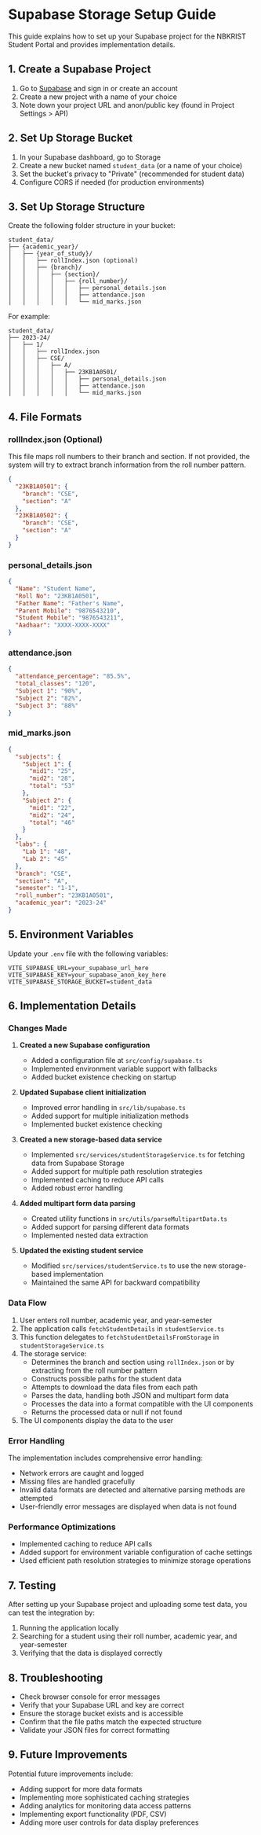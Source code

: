 # Supabase Storage Setup Guide

This guide explains how to set up your Supabase project for the NBKRIST Student Portal and provides implementation details.

## 1. Create a Supabase Project

1. Go to [Supabase](https://supabase.com/) and sign in or create an account
2. Create a new project with a name of your choice
3. Note down your project URL and anon/public key (found in Project Settings > API)

## 2. Set Up Storage Bucket

1. In your Supabase dashboard, go to Storage
2. Create a new bucket named `student_data` (or a name of your choice)
3. Set the bucket's privacy to "Private" (recommended for student data)
4. Configure CORS if needed (for production environments)

## 3. Set Up Storage Structure

Create the following folder structure in your bucket:

```
student_data/
├── {academic_year}/
│   ├── {year_of_study}/
│   │   ├── rollIndex.json (optional)
│   │   ├── {branch}/
│   │   │   ├── {section}/
│   │   │   │   ├── {roll_number}/
│   │   │   │   │   ├── personal_details.json
│   │   │   │   │   ├── attendance.json
│   │   │   │   │   └── mid_marks.json
```

For example:
```
student_data/
├── 2023-24/
│   ├── 1/
│   │   ├── rollIndex.json
│   │   ├── CSE/
│   │   │   ├── A/
│   │   │   │   ├── 23KB1A0501/
│   │   │   │   │   ├── personal_details.json
│   │   │   │   │   ├── attendance.json
│   │   │   │   │   └── mid_marks.json
```

## 4. File Formats

### rollIndex.json (Optional)

This file maps roll numbers to their branch and section. If not provided, the system will try to extract branch information from the roll number pattern.

```json
{
  "23KB1A0501": {
    "branch": "CSE",
    "section": "A"
  },
  "23KB1A0502": {
    "branch": "CSE",
    "section": "A"
  }
}
```

### personal_details.json

```json
{
  "Name": "Student Name",
  "Roll No": "23KB1A0501",
  "Father Name": "Father's Name",
  "Parent Mobile": "9876543210",
  "Student Mobile": "9876543211",
  "Aadhaar": "XXXX-XXXX-XXXX"
}
```

### attendance.json

```json
{
  "attendance_percentage": "85.5%",
  "total_classes": "120",
  "Subject 1": "90%",
  "Subject 2": "82%",
  "Subject 3": "88%"
}
```

### mid_marks.json

```json
{
  "subjects": {
    "Subject 1": {
      "mid1": "25",
      "mid2": "28",
      "total": "53"
    },
    "Subject 2": {
      "mid1": "22",
      "mid2": "24",
      "total": "46"
    }
  },
  "labs": {
    "Lab 1": "48",
    "Lab 2": "45"
  },
  "branch": "CSE",
  "section": "A",
  "semester": "1-1",
  "roll_number": "23KB1A0501",
  "academic_year": "2023-24"
}
```

## 5. Environment Variables

Update your `.env` file with the following variables:

```
VITE_SUPABASE_URL=your_supabase_url_here
VITE_SUPABASE_KEY=your_supabase_anon_key_here
VITE_SUPABASE_STORAGE_BUCKET=student_data
```

## 6. Implementation Details

### Changes Made

1. **Created a new Supabase configuration**
   - Added a configuration file at `src/config/supabase.ts`
   - Implemented environment variable support with fallbacks
   - Added bucket existence checking on startup

2. **Updated Supabase client initialization**
   - Improved error handling in `src/lib/supabase.ts`
   - Added support for multiple initialization methods
   - Implemented bucket existence checking

3. **Created a new storage-based data service**
   - Implemented `src/services/studentStorageService.ts` for fetching data from Supabase Storage
   - Added support for multiple path resolution strategies
   - Implemented caching to reduce API calls
   - Added robust error handling

4. **Added multipart form data parsing**
   - Created utility functions in `src/utils/parseMultipartData.ts`
   - Added support for parsing different data formats
   - Implemented nested data extraction

5. **Updated the existing student service**
   - Modified `src/services/studentService.ts` to use the new storage-based implementation
   - Maintained the same API for backward compatibility

### Data Flow

1. User enters roll number, academic year, and year-semester
2. The application calls `fetchStudentDetails` in `studentService.ts`
3. This function delegates to `fetchStudentDetailsFromStorage` in `studentStorageService.ts`
4. The storage service:
   - Determines the branch and section using `rollIndex.json` or by extracting from the roll number pattern
   - Constructs possible paths for the student data
   - Attempts to download the data files from each path
   - Parses the data, handling both JSON and multipart form data
   - Processes the data into a format compatible with the UI components
   - Returns the processed data or null if not found
5. The UI components display the data to the user

### Error Handling

The implementation includes comprehensive error handling:

- Network errors are caught and logged
- Missing files are handled gracefully
- Invalid data formats are detected and alternative parsing methods are attempted
- User-friendly error messages are displayed when data is not found

### Performance Optimizations

- Implemented caching to reduce API calls
- Added support for environment variable configuration of cache settings
- Used efficient path resolution strategies to minimize storage operations

## 7. Testing

After setting up your Supabase project and uploading some test data, you can test the integration by:

1. Running the application locally
2. Searching for a student using their roll number, academic year, and year-semester
3. Verifying that the data is displayed correctly

## 8. Troubleshooting

- Check browser console for error messages
- Verify that your Supabase URL and key are correct
- Ensure the storage bucket exists and is accessible
- Confirm that the file paths match the expected structure
- Validate your JSON files for correct formatting

## 9. Future Improvements

Potential future improvements include:

- Adding support for more data formats
- Implementing more sophisticated caching strategies
- Adding analytics for monitoring data access patterns
- Implementing export functionality (PDF, CSV)
- Adding more user controls for data display preferences
